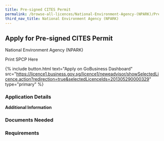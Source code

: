 ```yaml
---
title: Pre-signed CITES Permit
permalink: /browse-all-licences/National-Environment-Agency-(NPARK)/Pre-signed-CITES-Permit
third_nav_title: National Environment Agency (NPARK)
---
```


## Apply for Pre-signed CITES Permit

National Environment Agency (NPARK)

Print SPCP Here


{% include button.html text="Apply on GoBusiness Dashboard" src="https://licence1.business.gov.sg/licence1/neweadvisor/showSelectedLicence.action?redirection=true&selectedLicenceIds=201305290000329" type="primary" %}

### Application Details

**Additional Information**

### Documents Needed

### Requirements


